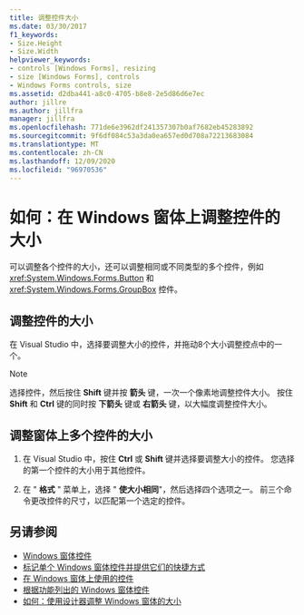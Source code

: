 ```yaml
---
title: 调整控件大小
ms.date: 03/30/2017
f1_keywords:
- Size.Height
- Size.Width
helpviewer_keywords:
- controls [Windows Forms], resizing
- size [Windows Forms], controls
- Windows Forms controls, size
ms.assetid: d2dba441-a8c0-4705-b8e8-2e5d86d6e7ec
author: jillre
ms.author: jillfra
manager: jillfra
ms.openlocfilehash: 771de6e3962df241357307b0af7682eb45283892
ms.sourcegitcommit: 9f6df084c53a3da0ea657ed0d708a72213683084
ms.translationtype: MT
ms.contentlocale: zh-CN
ms.lasthandoff: 12/09/2020
ms.locfileid: "96970536"
---
```

# <a name="how-to-resize-controls-on-windows-forms"></a>如何：在 Windows 窗体上调整控件的大小

可以调整各个控件的大小，还可以调整相同或不同类型的多个控件，例如 <xref:System.Windows.Forms.Button> 和 <xref:System.Windows.Forms.GroupBox> 控件。

## <a name="to-resize-a-control"></a>调整控件的大小

在 Visual Studio 中，选择要调整大小的控件，并拖动8个大小调整控点中的一个。

> [!NOTE]
> 选择控件，然后按住 **Shift** 键并按 **箭头** 键，一次一个像素地调整控件大小。 按住 **Shift** 和 **Ctrl** 键的同时按 **下箭头** 键或 **右箭头** 键，以大幅度调整控件大小。

## <a name="to-resize-multiple-controls-on-a-form"></a>调整窗体上多个控件的大小

1. 在 Visual Studio 中，按住 **Ctrl** 或 **Shift** 键并选择要调整大小的控件。 您选择的第一个控件的大小用于其他控件。

2. 在 " **格式** " 菜单上，选择 " **使大小相同**"，然后选择四个选项之一。 前三个命令更改控件的尺寸，以匹配第一个选定的控件。

## <a name="see-also"></a>另请参阅

- [Windows 窗体控件](index.md)
- [标记单个 Windows 窗体控件并提供它们的快捷方式](labeling-individual-windows-forms-controls-and-providing-shortcuts-to-them.md)
- [在 Windows 窗体上使用的控件](controls-to-use-on-windows-forms.md)
- [根据功能列出的 Windows 窗体控件](windows-forms-controls-by-function.md)
- [如何：使用设计器调整 Windows 窗体的大小](/previous-versions/visualstudio/visual-studio-2010/37k2zkwx(v=vs.100))
